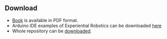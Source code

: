 ## Download

- [Book](./book/pdf/Experiential_Learning_of_Robotics.pdf) is available in PDF format.
- Arduino IDE examples of Experiential Robotics can be downloaded [here](./book/ExperientialRobotics.zip)
- Whole repository can be [downloaded](https://github.com/davidrihtarsic/Experiental_Learning_of_Robotics/archive/refs/heads/main.zip).

